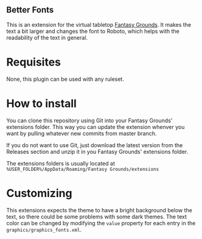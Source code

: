 Better Fonts
-------------------

This is an extension for the virtual tabletop [Fantasy Grounds](https://www.fantasygrounds.com/home/home.php). It makes the text a bit larger and changes the font to Roboto, which helps with the readability of the text in general.

# Requisites

None, this plugin can be used with any ruleset.

# How to install

You can clone this repository using Git into your Fantasy Grounds' extensions folder. This way you can update the extension whenver you want by pulling whatever new commits from master branch.

If you do not want to use Git, just download the latest version from the Releases section and unzip it in you Fantasy Grounds' extensions folder.

The extensions folders is usually located at `%USER_FOLDER%/AppData/Roaming/Fantasy Grounds/extensions`

# Customizing

This extensions expects the theme to have a bright background below the text, so there could be some problems with some dark themes. The text color can be changed by modifying the `value` property for each entry in the `graphics/graphics_fonts.xml`.